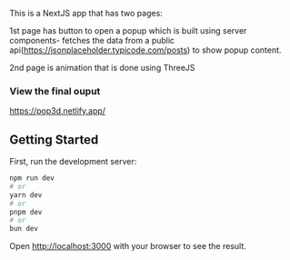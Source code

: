 This is a NextJS app that has two pages:

1st page has button to open a popup which is built using server components- 
fetches the data from a public api(https://jsonplaceholder.typicode.com/posts) 
to show popup content.

2nd page is animation that is done using ThreeJS

### View the final ouput
https://pop3d.netlify.app/

## Getting Started

First, run the development server:

```bash
npm run dev
# or
yarn dev
# or
pnpm dev
# or
bun dev
```

Open [http://localhost:3000](http://localhost:3000) with your browser to see the result.

